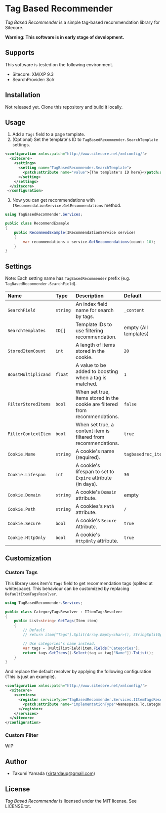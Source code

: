 # Tag Based Recommender
*Tag Based Recommender* is a simple tag-based recommendation library for Sitecore.

**Warning: This software is in early stage of development.**

## Supports
This software is tested on the following environment.

- Sitecore: XM/XP 9.3
- SearchProvider: Solr

## Installation
Not released yet. Clone this repository and build it locally.

## Usage
1. Add a `Tags` field to a page template.
1. (Optional) Set the template's ID to `TagBasedRecommender.SearchTemplate` settings.
```xml
<configuration xmlns:patch="http://www.sitecore.net/xmlconfig/">
  <sitecore>
    <settings>
      <setting name="TagBasedRecommender.SearchTemplate">
        <patch:attribute name="value">{The template's ID here}</patch:attribute>
      </setting>
    </settings>
  </sitecore>
 </configuration>
```
3. Now you can get recommendations with `IRecommendationService.GetRecommendations` method.

```csharp
using TagBasedRecommender.Services;

public class RecommendExample
{
    public RecommendExample(IRecommendationService service)
    {
        var recommendations = service.GetRecommendations(count: 10);
    }
}
```

## Settings
Note: Each setting name has `TagBasedRecommender` prefix (e.g. `TagBasedRecommender.SearchField`).

|Name|Type|Description|Default|
|:-|:-|:-|:-|
|`SearchField`|`string`|An index field name for search by tags.|`_content`|
|`SearchTemplates`|`ID[]`|Template IDs to use filtering recommendation. |empty (All templates)|
|`StoredItemCount`|`int`|A length of items stored in the cookie.|`20`|
|`BoostMultiplicand`|`float`|A value to be added to boosting when a tag is matched.|`1`|
|`FilterStoredItems`|`bool`|When set true, items stored in the cookie are filtered from recommendations.|`false`|
|`FilterContextItem`|`bool`|When set true, a context item is filtered from recommendations.|`true`|
|`Cookie.Name`|`string`|A cookie's name (required).|`tagbasedrec_items`|
|`Cookie.Lifespan`|`int`|A cookie's lifespan to set to `Expire` attribute (in days).|`30`|
|`Cookie.Domain`|`string`|A cookie's `Domain` attribute.|empty|
|`Cookie.Path`|`string`|A cookies's `Path` attribute.|`/`|
|`Cookie.Secure`|`bool`|A cookie's `Secure` Attribute.|`true`|
|`Cookie.HttpOnly`|`bool`|A cookie's `HttpOnly` attribute.|`true`|


## Customization
### Custom Tags
This library uses item's `Tags` field to get recommendation tags (splited at whitespace). This behaviour can be customized by replacing `DefaultItemTagsResolver`.

```csharp
using TagBasedRecommender.Services;

public class CategoryTagsResolver : IItemTagsResolver
{
    public List<string> GetTags(Item item)
    {
        // Default
        // return item["Tags"].Split(Array.Empty<char>(), StringSplitOptions.RemoveEmptyEntries).ToList();

        // Use categories's name instead.
        var tags = (MultilistField)item.Fields["Categories"];
        return tags.GetItems().Select(tag => tag["Name"]).ToList();
    }
}
```

And replace the default resolver by applying the following configuration (This is just an example).

```xml
<configuration xmlns:patch="http://www.sitecore.net/xmlconfig/">
  <sitecore>
    <services>
      <register serviceType="TagBasedRecommender.Services.IItemTagsResolver, TagBasedRecommender">
        <patch:attribute name="implementationType">Namespace.To.CategoryTagsResolver, AssemblyName</patch:attribute>
      </register>
    </services>
  </sitecore>
</configuration>
```

### Custom Filter
WIP

## Author
- Takumi Yamada (xirtardauq@gmail.com)

## License
*Tag Based Recommender* is licensed under the MIT license. See LICENSE.txt.